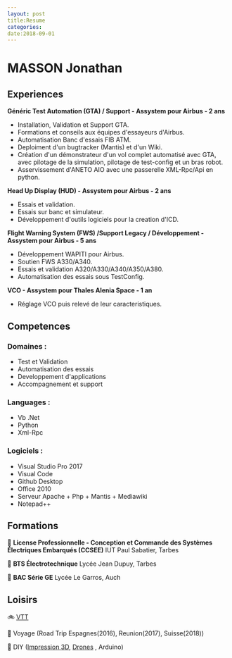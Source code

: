 ```yaml
---
layout: post
title:Resume
categories:
date:2018-09-01
---
```


# MASSON Jonathan

## Experiences


**Généric Test Automation (GTA) / Support - Assystem pour Airbus - 2 ans**
  - Installation, Validation et Support GTA.
  - Formations et conseils aux équipes d'essayeurs d'Airbus.
  - Automatisation Banc d'essais FIB ATM.
  - Deploiment d'un bugtracker (Mantis) et d'un Wiki.
  - Création d'un démonstrateur d'un vol complet automatisé avec GTA, avec pilotage de la simulation, pilotage de test-config et un bras robot.
  - Asservissement d'ANETO AIO avec une passerelle XML-Rpc/Api en python.

**Head Up Display (HUD) - Assystem pour Airbus - 2 ans**
  - Essais et validation.
  - Essais sur banc et simulateur.
  - Développement d'outils logiciels pour la creation d'ICD.

**Flight Warning System (FWS) /Support Legacy / Développement - Assystem pour Airbus - 5 ans**
  - Développement WAPITI pour Airbus.
  - Soutien FWS A330/A340.
  - Essais et validation A320/A330/A340/A350/A380.
  - Automatisation des essais sous TestConfig.

**VCO - Assystem pour Thales Alenia Space - 1 an**
  - Réglage VCO puis relevé de leur caracteristiques.

## Competences

### Domaines :
* Test et Validation
* Automatisation des essais
* Developpement d'applications
* Accompagnement et support

### Languages :
* Vb .Net
* Python
* Xml-Rpc

### Logiciels :
* Visual Studio Pro 2017
* Visual Code
* Github Desktop
* Office 2010
* Serveur Apache + Php + Mantis + Mediawiki 
* Notepad++

## Formations
:school: **License Professionnelle - Conception et Commande des Systèmes Électriques Embarqués (CCSEE)**
IUT Paul Sabatier, Tarbes

:school: **BTS Électrotechnique** 
Lycée Jean Dupuy, Tarbes

:school: **BAC Série GE** 
Lycée Le Garros, Auch

## Loisirs
:bike: [VTT](vtt.md)

:palm_tree: Voyage (Road Trip Espagnes(2016), Reunion(2017), Suisse(2018))

:wrench: DIY ([Impression 3D](imprimande3d), [Drones](drones.md) , Arduino)
